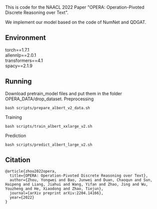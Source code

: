 This is code for the NAACL 2022 Paper "OPERA: Operation-Pivoted Discrete Reasoning over Text".

We implement our model based on the code of NumNet and QDGAT.

## Environment
torch==1.7.1<br>
allennlp==2.0.1<br>
transformers==4.1<br>
spacy==2.1.9<br>

## Running
Download pretrain_model files and put them in the folder OPERA_DATA/drop_dataset.
Preprocessing
```
bash scripts/prepare_albert_v2_data.sh
```
Training
```
bash scripts/train_albert_xxlarge_v2.sh
```
Prediction
```
bash scripts/predict_albert_large_v2.sh
```


## Citation
```
@article{zhou2022opera,
  title={OPERA: Operation-Pivoted Discrete Reasoning over Text},
  author={Zhou, Yongwei and Bao, Junwei and Duan, Chaoqun and Sun, Haipeng and Liang, Jiahui and Wang, Yifan and Zhao, Jing and Wu, Youzheng and He, Xiaodong and Zhao, Tiejun},
  journal={arXiv preprint arXiv:2204.14166},
  year={2022}
}
```
